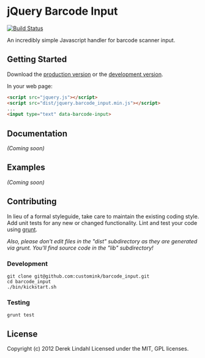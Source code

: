 # jQuery Barcode Input

[![Build Status](https://secure.travis-ci.org/customink/barcode_input.png)](http://travis-ci.org/customink/barcode_input)

An incredibly simple Javascript handler for barcode scanner input.

## Getting Started
Download the [production version][min] or the [development version][max].

In your web page:

```html
<script src="jquery.js"></script>
<script src="dist/jquery.barcode_input.min.js"></script>
...
<input type="text" data-barcode-input>
```

## Documentation

_(Coming soon)_

## Examples

_(Coming soon)_

## Contributing

In lieu of a formal styleguide, take care to maintain the existing coding style.
Add unit tests for any new or changed functionality.
Lint and test your code using [grunt].

_Also, please don't edit files in the "dist" subdirectory as they are
generated via grunt. You'll find source code in the "lib" subdirectory!_

### Development

    git clone git@github.com:customink/barcode_input.git
    cd barcode_input
    ./bin/kickstart.sh

### Testing

    grunt test

## License

Copyright (c) 2012 Derek Lindahl
Licensed under the MIT, GPL licenses.

[min]: https://raw.github.com/customink/jquery.barcode_input/master/dist/jquery.barcode_input.min.js
[max]: https://raw.github.com/customink/jquery.barcode_input/master/dist/jquery.barcode_input.js
[grunt]: https://github.com/cowboy/grunt
